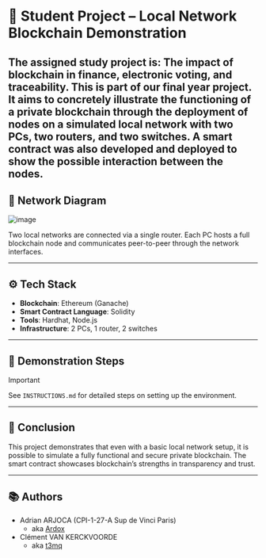 # 🧱 Student Project – Local Network Blockchain Demonstration

The assigned study project is: The impact of blockchain in finance, electronic voting, and traceability.
This is part of our final year project. It aims to concretely illustrate the functioning of a private blockchain through the deployment of nodes on a simulated local network with two PCs, two routers, and two switches. A **smart contract** was also developed and deployed to show the possible interaction between the nodes.
---

## 📐 Network Diagram

![image](https://github.com/user-attachments/assets/cf46e266-7d53-4f2c-a9aa-f2546b0cea2f)

Two local networks are connected via a single router. Each PC hosts a full blockchain node and communicates peer-to-peer through the network interfaces.

---

## ⚙️ Tech Stack

- **Blockchain**: Ethereum (Ganache)
- **Smart Contract Language**: Solidity
- **Tools**: Hardhat, Node.js
- **Infrastructure**: 2 PCs, 1 router, 2 switches

---

## 🧪 Demonstration Steps

> [!IMPORTANT]
> See `INSTRUCTIONS.md` for detailed steps on setting up the environment.

---

## 🧠 Conclusion
This project demonstrates that even with a basic local network setup, it is possible to simulate a fully functional and secure private blockchain. The smart contract showcases blockchain’s strengths in transparency and trust.

---

## 📚 Authors
- Adrian ARJOCA (CPI-1-27-A Sup de Vinci Paris)
  - aka [Ardox](https://github.com/levraiardox)
- Clément VAN KERCKVOORDE
  - aka [t3mq](https://github.com/t3mq)
